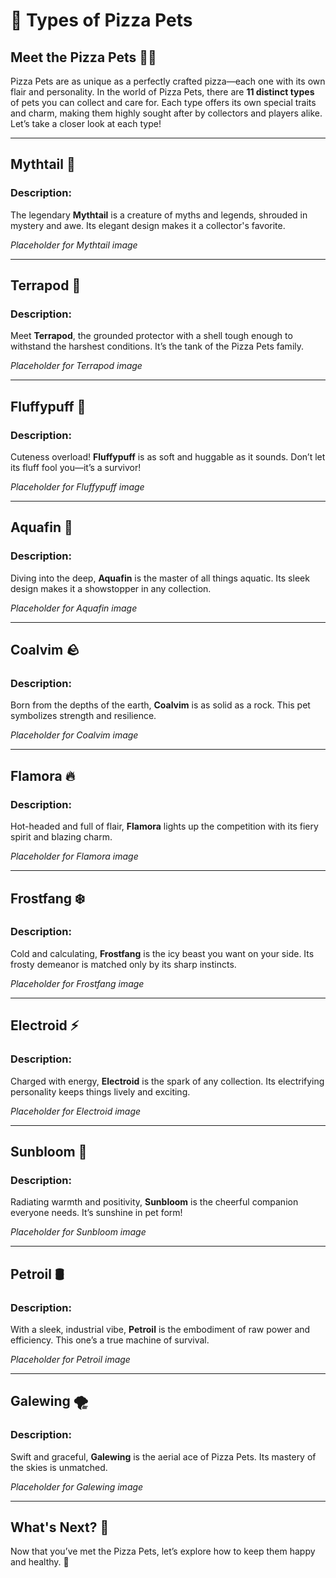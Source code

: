 # 🐾 Types of Pizza Pets

## Meet the Pizza Pets 🍕🐾

Pizza Pets are as unique as a perfectly crafted pizza—each one with its own flair and personality. In the world of Pizza Pets, there are **11 distinct types** of pets you can collect and care for. Each type offers its own special traits and charm, making them highly sought after by collectors and players alike. Let’s take a closer look at each type!

---

## Mythtail 🐉

### Description:
The legendary **Mythtail** is a creature of myths and legends, shrouded in mystery and awe. Its elegant design makes it a collector's favorite.

*Placeholder for Mythtail image*

---

## Terrapod 🐢

### Description:
Meet **Terrapod**, the grounded protector with a shell tough enough to withstand the harshest conditions. It’s the tank of the Pizza Pets family.

*Placeholder for Terrapod image*

---

## Fluffypuff 🐑

### Description:
Cuteness overload! **Fluffypuff** is as soft and huggable as it sounds. Don’t let its fluff fool you—it’s a survivor!

*Placeholder for Fluffypuff image*

---

## Aquafin 🐠

### Description:
Diving into the deep, **Aquafin** is the master of all things aquatic. Its sleek design makes it a showstopper in any collection.

*Placeholder for Aquafin image*

---

## Coalvim 🪨

### Description:
Born from the depths of the earth, **Coalvim** is as solid as a rock. This pet symbolizes strength and resilience.

*Placeholder for Coalvim image*

---

## Flamora 🔥

### Description:
Hot-headed and full of flair, **Flamora** lights up the competition with its fiery spirit and blazing charm.

*Placeholder for Flamora image*

---

## Frostfang ❄️

### Description:
Cold and calculating, **Frostfang** is the icy beast you want on your side. Its frosty demeanor is matched only by its sharp instincts.

*Placeholder for Frostfang image*

---

## Electroid ⚡

### Description:
Charged with energy, **Electroid** is the spark of any collection. Its electrifying personality keeps things lively and exciting.

*Placeholder for Electroid image*

---

## Sunbloom 🌻

### Description:
Radiating warmth and positivity, **Sunbloom** is the cheerful companion everyone needs. It’s sunshine in pet form!

*Placeholder for Sunbloom image*

---

## Petroil 🛢️

### Description:
With a sleek, industrial vibe, **Petroil** is the embodiment of raw power and efficiency. This one’s a true machine of survival.

*Placeholder for Petroil image*

---

## Galewing 🌪️

### Description:
Swift and graceful, **Galewing** is the aerial ace of Pizza Pets. Its mastery of the skies is unmatched.

*Placeholder for Galewing image*

---

## What's Next? 🌟

Now that you’ve met the Pizza Pets, let’s explore how to keep them happy and healthy. 🍕